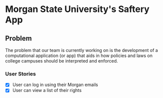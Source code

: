 # Morgan State University's Saftery App

## Problem
The problem that our team is currently working on is the development of a computational application (or app) that aids in how policies and laws on college campuses should be interpreted and enforced.

### User Stories
- [x] User can log in using their Morgan emails
- [x] User can view a list of their rights
